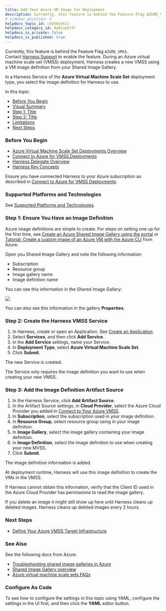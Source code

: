 ```yaml
---
title: Add Your Azure VM Image for Deployment
description: Currently, this feature is behind the Feature Flag AZURE_VMSS. Contact Harness Support to enable the feature.. During an Azure virtual machine scale set (VMSS) deployment, Harness creates a new VMSS…
# sidebar_position: 2
helpdocs_topic_id: c43hmoj6ic
helpdocs_category_id: 4o8zim2tfr
helpdocs_is_private: false
helpdocs_is_published: true
---
```


Currently, this feature is behind the Feature Flag `AZURE_VMSS`. Contact [Harness Support](https://mail.google.com/mail/?view=cm&fs=1&tf=1&to=support@harness.io) to enable the feature. During an Azure virtual machine scale set (VMSS) deployment, Harness creates a new VMSS using a VM image definition from your Shared Image Gallery.

In a Harness Service of the **Azure Virtual Machine Scale Set** deployment type, you select the image definition for Harness to use.

In this topic:

* [Before You Begin](#before_you_begin)
* [Visual Summary](#visual_summary)
* [Step 1: Title](#simple_slug)
* [Step 2: Title](#another_slug)
* [Limitations](#limitations)
* [Next Steps](#next_steps)

### Before You Begin

* [Azure Virtual Machine Scale Set Deployments Overview](azure-virtual-machine-scale-set-deployments.md)
* [Connect to Azure for VMSS Deployments](connect-to-your-azure-vmss.md)
* [Harness Delegate Overview](../../../firstgen-platform/account/manage-delegates/delegate-installation.md)
* [Harness Key Concepts](https://docs.harness.io/article/4o7oqwih6h-harness-key-concepts)

Ensure you have connected Harness to your Azure subscription as described in [Connect to Azure for VMSS Deployments](connect-to-your-azure-vmss.md).

### Supported Platforms and Technologies

See [Supported Platforms and Technologies](https://docs.harness.io/article/220d0ojx5y-supported-platforms).

### Step 1: Ensure You Have an Image Definition

Azure image definitions are simple to create. For steps on setting one up for the first time, see [Create an Azure Shared Image Gallery using the portal](https://docs.microsoft.com/en-us/azure/virtual-machines/windows/shared-images-portal) or [Tutorial: Create a custom image of an Azure VM with the Azure CLI](https://docs.microsoft.com/en-us/azure/virtual-machines/linux/tutorial-custom-images) from Azure.

Open you Shared Image Gallery and note the following information:

* Subscription
* Resource group
* Image gallery name
* Image definition name

You can see this information in the Shared Image Gallery:

![](./static/add-your-azure-vm-image-for-deployment-18.png)

You can also see this information in the gallery **Properties**.

### Step 2: Create the Harness VMSS Service

1. In Harness, create or open an Application. See [Create an Application](../../model-cd-pipeline/applications/application-configuration.md).
2. Select **Services**, and then click **Add Service**.
3. In the **Add Service** settings, name your Service.
4. In **Deployment Type**, select **Azure Virtual Machine Scale Set**.
5. Click **Submit**.

The new Service is created.

The Service only requires the image definition you want to use when creating your new VMSS.

### Step 3: Add the Image Definition Artifact Source

1. In the Harness Service, click **Add Artifact Source**.
2. In the Artifact Source settings, in **Cloud Provider**, select the Azure Cloud Provider you added in [Connect to Your Azure VMSS](connect-to-your-azure-vmss.md).
3. In **Subscription**, select the subscription used in your image definition.
4. In **Resource Group**, select resource group using in your image definition.
5. In **Image Gallery**, select the image gallery containing your image definition.
6. In **Image Definition**, select the image definition to use when creating your new MVSS.
7. Click **Submit**.

The image definition information is added.

At deployment runtime, Harness will use this image definition to create the VMs in the VMSS.

If Harness cannot obtain this information, verify that the Client ID used in the Azure Cloud Provider has permissions to read the image gallery.

If you delete an image it might still show up here until Harness cleans up deleted images. Harness cleans up deleted images every 2 hours.

### Next Steps

* [Define Your Azure VMSS Target Infrastructure](define-your-azure-vmss-target-infrastructure.md)

### See Also

See the following docs from Azure:

* [Troubleshooting shared image galleries in Azure](https://docs.microsoft.com/en-us/azure/virtual-machines/troubleshooting-shared-images)
* [Shared Image Gallery overview](https://docs.microsoft.com/en-us/azure/virtual-machines/windows/shared-image-galleries)
* [Azure virtual machine scale sets FAQs](https://docs.microsoft.com/en-us/azure/virtual-machine-scale-sets/virtual-machine-scale-sets-faq)

### Configure As Code

To see how to configure the settings in this topic using YAML, configure the settings in the UI first, and then click the **YAML** editor button.

